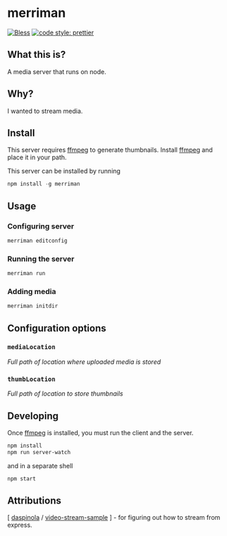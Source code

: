 # merriman
[![Bless](https://cdn.rawgit.com/LunaGao/BlessYourCodeTag/master/tags/ramen.svg)](http://lunagao.github.io/BlessYourCodeTag/) 
[![code style: prettier](https://img.shields.io/badge/code_style-prettier-ff69b4.svg?style=flat-square)](https://github.com/prettier/prettier)

## What this is?
A media server that runs on node.

## Why?
I wanted to stream media.

## Install
This server requires [ffmpeg](https://ffmpeg.zeranoe.com/builds/) to generate thumbnails. Install [ffmpeg](https://ffmpeg.zeranoe.com/builds/) and place it in your path.

This server can be installed by running
```javascript
npm install -g merriman
```

## Usage

### Configuring server
```bash
merriman editconfig
```

### Running the server
```bash
merriman run
```

### Adding media
```bash
merriman initdir
```

## Configuration options

### `mediaLocation` 
_Full path of location where uploaded media is stored_

### `thumbLocation` 
_Full path of location to store thumbnails_

## Developing

Once [ffmpeg](https://ffmpeg.zeranoe.com/builds/) is installed, you must run the client and the server.

```bash
npm install
npm run server-watch
```
and in a separate shell
```bash
npm start
```

## Attributions
[ [daspinola](https://github.com/daspinola) / [video-stream-sample](https://github.com/daspinola/video-stream-sample) ] - for figuring out how to stream from express.
